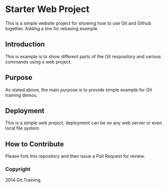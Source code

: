 # Starter Web Project
This is a simple website project for 
showing how to use Git and Github together.
Adding a line for rebasing example.

## Introduction
This is example is to show different parts
of the Git respository and various commands
using a web project. 

## Purpose
As stated above, the main purpose is to 
provide simple example for Git training demos.

## Deployment
This is a simple web project, deployment
can be on any web server or even local
file system.

## How to Contribute

Please fork this repository and then issue a Pull Request 
for review.

### Copyright
2014 Git.Training.
